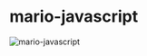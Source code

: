 # mario-javascript
![mario-javascript](https://user-images.githubusercontent.com/52404115/62170414-50942e00-b2f9-11e9-9ddf-d3d09300babc.gif)
